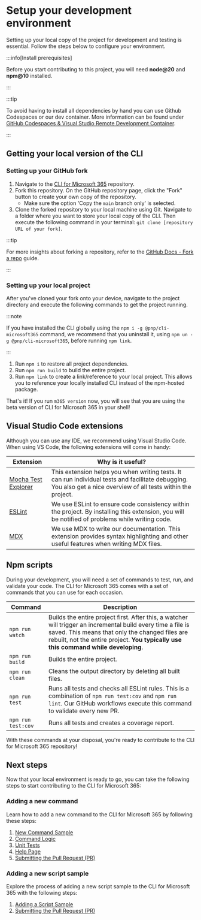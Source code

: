 <!-- DISCLAIMER: All secrets, passwords, and sensitive values in this document are examples only and not real credentials. -->
# Setup your development environment

Setting up your local copy of the project for development and testing is essential. Follow the steps below to configure your environment.

:::info[Install prerequisites]

Before you start contributing to this project, you will need **node@20** and **npm@10** installed.

:::

:::tip

To avoid having to install all dependencies by hand you can use Github Codespaces or our dev container. More information can be found under [GitHub Codespaces & Visual Studio Remote Development Container](./github-codespaces-and-devcontainer.mdx).

:::

## Getting your local version of the CLI

### Setting up your GitHub fork

1. Navigate to the [CLI for Microsoft 365](https://github.com/pnp/cli-microsoft365) repository.
2. Fork this repository. On the GitHub repository page, click the "Fork" button to create your own copy of the repository.
    - Make sure the option 'Copy the `main` branch only' is selected.
3. Clone the forked repository to your local machine using Git. Navigate to a folder where you want to store your local copy of the CLI. Then execute the following command in your terminal: `git clone [repository URL of your fork]`.

:::tip

For more insights about forking a repository, refer to the [GitHub Docs - Fork a repo](https://docs.github.com/en/get-started/quickstart/fork-a-repo#forking-a-repository) guide.

:::

### Setting up your local project

After you've cloned your fork onto your device, navigate to the project directory and execute the following commands to get the project running.

:::note

If you have installed the CLI globally using the `npm i -g @pnp/cli-microsoft365` command, we recommend that you uninstall it, using `npm un -g @pnp/cli-microsoft365`, before running `npm link`.

:::

1. Run `npm i` to restore all project dependencies.
2. Run `npm run build` to build the entire project.
3. Run `npm link` to create a link/reference to your local project. This allows you to reference your locally installed CLI instead of the npm-hosted package.

That's it! If you run `m365 version` now, you will see that you are using the beta version of CLI for Microsoft 365 in your shell!

## Visual Studio Code extensions

Although you can use any IDE, we recommend using Visual Studio Code. When using VS Code, the following extensions will come in handy:

Extension | Why is it useful?
--- | ---
[Mocha Test Explorer](https://marketplace.visualstudio.com/items?itemName=hbenl.vscode-mocha-test-adapter) | This extension helps you when writing tests. It can run individual tests and facilitate debugging. You also get a nice overview of all tests within the project.
[ESLint](https://marketplace.visualstudio.com/items?itemName=dbaeumer.vscode-eslint) | We use ESLint to ensure code consistency within the project. By installing this extension, you will be notified of problems while writing code.
[MDX](https://marketplace.visualstudio.com/items?itemName=unifiedjs.vscode-mdx) | We use MDX to write our documentation. This extension provides syntax highlighting and other useful features when writing MDX files.

## Npm scripts

During your development, you will need a set of commands to test, run, and validate your code. The CLI for Microsoft 365 comes with a set of commands that you can use for each occasion.

Command | Description
------ | ---
`npm run watch` | Builds the entire project first. After this, a watcher will trigger an incremental build every time a file is saved. This means that only the changed files are rebuilt, not the entire project. **You typically use this command while developing**.
`npm run build` | Builds the entire project.
`npm run clean` | Cleans the output directory by deleting all built files.
`npm run test` | Runs all tests and checks all ESLint rules. This is a combination of `npm run test:cov` and `npm run lint`. Our GitHub workflows execute this command to validate every new PR.
<nobr>`npm run test:cov`</nobr> | Runs all tests and creates a coverage report.

With these commands at your disposal, you're ready to contribute to the CLI for Microsoft 365 repository!

## Next steps

Now that your local environment is ready to go, you can take the following steps to start contributing to the CLI for Microsoft 365:

### Adding a new command

Learn how to add a new command to the CLI for Microsoft 365 by following these steps:

1. [New Command Sample](./new-command/step-by-step-guide.mdx)
2. [Command Logic](./new-command/build-command-logic.mdx)
3. [Unit Tests](./new-command/unit-tests.mdx)
4. [Help Page](./new-command/writing-the-docs.mdx)
5. [Submitting the Pull Request (PR)](./creating-the-pr.mdx)

### Adding a new script sample

Explore the process of adding a new script sample to the CLI for Microsoft 365 with the following steps:

1. [Adding a Script Sample](./script-sample/new-script-sample.mdx)
2. [Submitting the Pull Request (PR)](./creating-the-pr.mdx)
